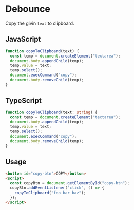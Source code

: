 # Debounce

Copy the givin `text` to clipboard.

## JavaScript

<!-- start: code-js -->

```js
function copyToClipboard(text) {
  const temp = document.createElement("textarea");
  document.body.appendChild(temp);
  temp.value = text;
  temp.select();
  document.execCommand("copy");
  document.body.removeChild(temp);
}
```

<!-- end: code-js -->

## TypeScript

<!-- start: code-ts -->

```ts
function copyToClipboard(text: string) {
  const temp = document.createElement("textarea");
  document.body.appendChild(temp);
  temp.value = text;
  temp.select();
  document.execCommand("copy");
  document.body.removeChild(temp);
}
```

<!-- end: code-ts -->

## Usage

```html
<button id="copy-btn">COPY</button>
<script>
  const copyBtn = document.getElementById("copy-btn");
  copyBtn.addEventListener("click", () => {
    copyToClipboard("foo bar baz");
  });
</script>
```

